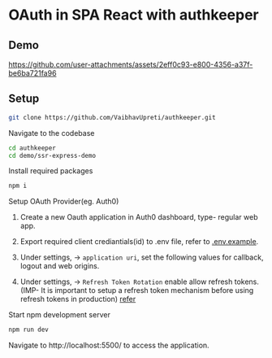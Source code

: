 # OAuth in SPA React with authkeeper

## Demo

https://github.com/user-attachments/assets/2eff0c93-e800-4356-a37f-be6ba721fa96

## Setup

```bash
git clone https://github.com/VaibhavUpreti/authkeeper.git  
```

Navigate to the codebase

```bash
cd authkeeper
cd demo/ssr-express-demo
```


Install required packages

```bash
npm i
```


Setup OAuth Provider(eg. Auth0)

1. Create a new Oauth application in Auth0 dashboard, type- regular web app.
2. Export required client crediantials(id) to .env file, refer to [.env.example](./.env.example).
3. Under settings, -> `application uri`, set the following values for callback, logout and web origins.

4. Under settings, -> `Refresh Token Rotation` enable allow refresh tokens.(IMP- It is important to setup a refresh token mechanism before using refresh tokens in production) [refer](../../GRANTS.MD)


Start npm development server

```bash
npm run dev
```

Navigate to http://localhost:5500/ to access the application.

